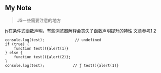 My Note
--------
> JS一些需要注意的地方

js在条件式函数声明，有些浏览器解释会丧失了函数声明提升的特性
文章参考<a href="https://www.jb51.net/article/90792.htm">1</a> <a href="https://segmentfault.com/q/1010000000731247/a-1020000000732024">2</a>
```
console.log(test);              // undefined
if (true) {
	function test(){alert(1)}
} else {
	function test(){alert(2)}; 
}
console.log(test);             // ƒ test(){alert(1)}
```